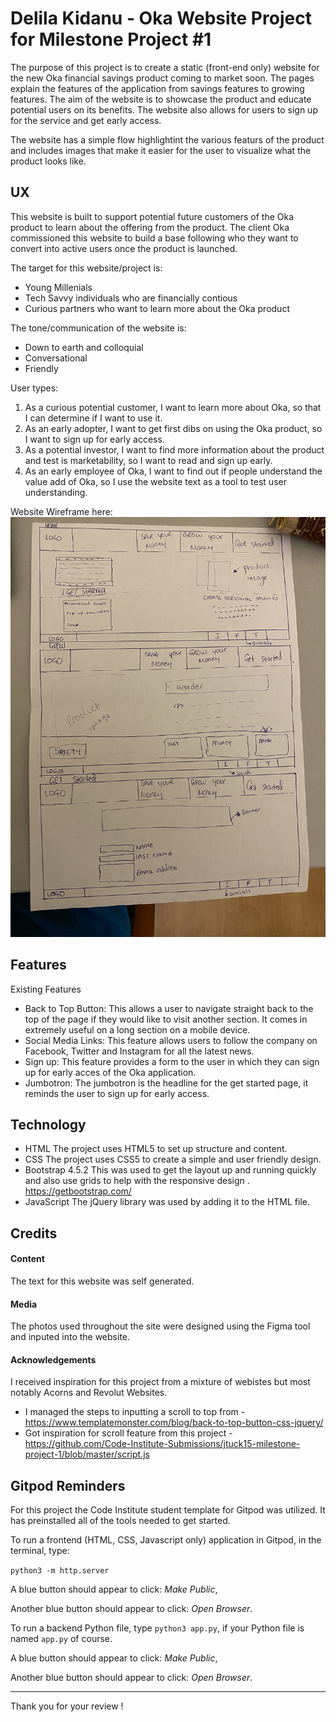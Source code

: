 
# Delila Kidanu - Oka Website Project for Milestone Project #1

The purpose of this project is to create a static (front-end only) website for the new Oka financial savings product coming to market soon. The pages
explain the features of the application from savings features to growing features. The aim of the website
is to showcase the product and educate potential users on its benefits. The website also allows for users 
to sign up for the service and get early access.

The website has a simple flow highlightint the various featurs of the product and includes images that make
it easier for the user to visualize what the product looks like. 

## UX
This website is built to support potential future customers of the Oka product to learn about the offering 
from the product. The client Oka commissioned this website to build a base following who they want to convert 
into active users once the product is launched. 

The target for this website/project is:
- Young Millenials 
- Tech Savvy individuals who are financially contious 
- Curious partners who want to learn more about the Oka product 

The tone/communication of the website is:
- Down to earth and colloquial 
- Conversational 
- Friendly 

User types:
1. As a curious potential customer, I want to learn more about Oka, so that I can determine if I want to use it. 
2. As an early adopter, I want to get first dibs on using the Oka product, so I want to sign up for early access. 
3. As a potential investor, I want to find more information about the product and test is marketability, so I want
to read and sign up early. 
4. As an early employee of Oka, I want to find out if people understand the value add of Oka, so I use the website text
as a tool to test user understanding.  

Website Wireframe here: ![Wireframe](/assets/images/wireframe.jpg)

## Features

Existing Features


- Back to Top Button: This allows a user to navigate straight back to the top of the page if they would like to visit another section. It comes in extremely useful on a long section on a mobile device.
- Social Media Links: This feature allows users to follow the company on Facebook, Twitter and Instagram for all the latest news.
- Sign up: This feature provides a form to the user in which they can sign up for early acces of the Oka application.
- Jumbotron: The jumbotron is the headline for the get started page, it reminds the user to sign up for early access. 

## Technology

- HTML
The project uses HTML5 to set up structure and content.
- CSS
The project uses CSS5 to create a simple and user friendly design. 
- Bootstrap 4.5.2
This was used to get the layout up and running quickly and also use grids to help with the responsive design
. https://getbootstrap.com/
- JavaScript
The jQuery library was used by adding it to the HTML file.

## Credits

#### Content
The text for this website was self generated.

#### Media
The photos used throughout the site were designed using the Figma tool and inputed into the website. 

#### Acknowledgements
I received inspiration for this project from a mixture of webistes but most notably Acorns and Revolut Websites.
- I managed the steps to inputting a scroll to top from - https://www.templatemonster.com/blog/back-to-top-button-css-jquery/
- Got inspiration for scroll feature from this project - https://github.com/Code-Institute-Submissions/jtuck15-milestone-project-1/blob/master/script.js

## Gitpod Reminders

For this project the Code Institute student template for Gitpod was utilized. It has preinstalled all of the 
tools needed to get started. 

To run a frontend (HTML, CSS, Javascript only) application in Gitpod, in the terminal, type:

`python3 -m http.server`

A blue button should appear to click: *Make Public*,

Another blue button should appear to click: *Open Browser*.

To run a backend Python file, type `python3 app.py`, if your Python file is named `app.py` of course.

A blue button should appear to click: *Make Public*,

Another blue button should appear to click: *Open Browser*.
______

Thank you for your review !
